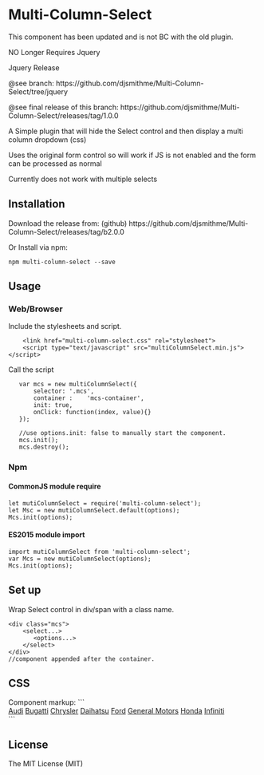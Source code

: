 <h1>Multi-Column-Select</h1>
<p>This component has been updated and is not BC with the old plugin.</p>
<p>NO Longer Requires Jquery</p>

<p>Jquery Release</p>
<p>@see branch: https://github.com/djsmithme/Multi-Column-Select/tree/jquery<br>
<p>@see final release of this branch: https://github.com/djsmithme/Multi-Column-Select/releases/tag/1.0.0 </p>

<p>A Simple plugin that will hide the Select control and then display a multi column dropdown (css)</p>
<p>Uses the original form control so will work if JS is not enabled and the form can be processed as normal</p>
<p>Currently does not work with multiple selects</p>

<h2>Installation</h2>
Download the release from: (github)
https://github.com/djsmithme/Multi-Column-Select/releases/tag/b2.0.0

Or Install via npm:
```
npm multi-column-select --save
```

<h2>Usage</h2>
<h3>Web/Browser</h3>
Include the stylesheets and script.

```
    <link href="multi-column-select.css" rel="stylesheet">
    <script type="text/javascript" src="multiColumnSelect.min.js"></script>
```

Call the script

```
   var mcs = new multiColumnSelect({
       selector: '.mcs',
       container :    'mcs-container',
       init: true,
       onClick: function(index, value){}
   });

   //use options.init: false to manually start the component.
   mcs.init();
   mcs.destroy();
```

<h3>Npm</h3>

<h4>CommonJS module require</h4>

```
let mutiColumnSelect = require('multi-column-select');
let Msc = new mutiColumnSelect.default(options);
Mcs.init(options);
```

<h4>ES2015 module import</h4>

```
import mutiColumnSelect from 'multi-column-select';
var Mcs = new mutiColumnSelect(options);
Mcs.init(options);
```

<h2>Set up</h2>

Wrap Select control in div/span with a class name.
```
<div class="mcs">
    <select...>
       <options...>
    </select>
</div>
//component appended after the container.

```

<h2>CSS</h2>
Component markup:
```

<style>
div.mcs-container{}
div.mcs-container a{}
</style>

<div class="mcs-container">
    <a href="Audi" data-value="Audi" data-index="0">Audi</a>
    <a href="Bugatti" data-value="Bugatti" data-index="1">Bugatti</a>
    <a href="Chrysler" data-value="Chrysler" data-index="2">Chrysler</a>
    <a href="Daihatsu" data-value="Daihatsu" data-index="3">Daihatsu</a>
    <a href="Ford" data-value="Ford" data-index="4">Ford</a>
    <a href="GM" data-value="GM" data-index="5">General Motors</a>
    <a href="Honda" data-value="Honda" data-index="6">Honda</a>
    <a href="Infiniti" data-value="Infiniti" data-index="7">Infiniti</a>
</div>
```

<h2>License</h2>
<p>The MIT License (MIT)</p>
